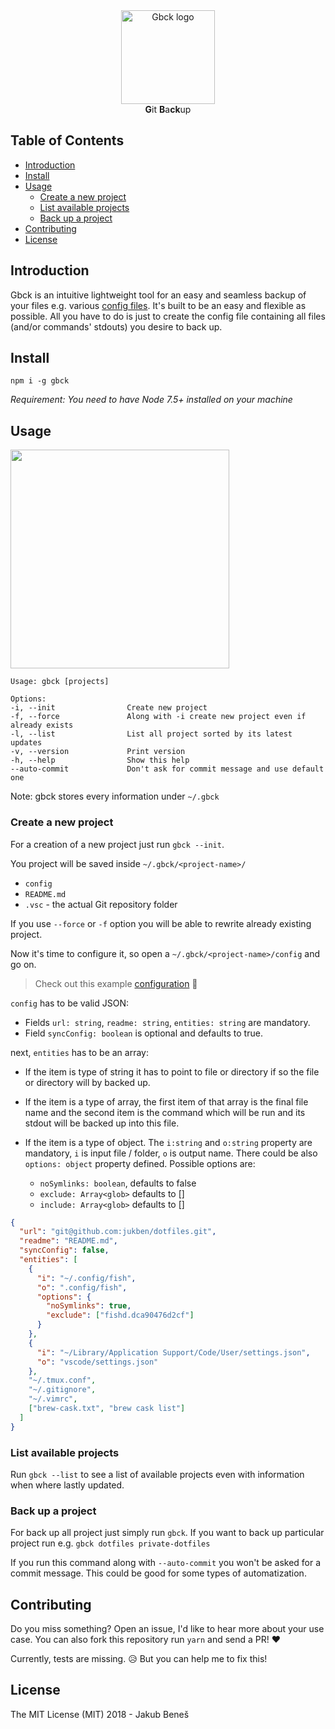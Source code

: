<div align="center">
 <img src="https://user-images.githubusercontent.com/8135252/35011531-bf751eb2-fb06-11e7-94c6-0531765d29e2.png" alt="Gbck logo" title="Gbck" height="150" />

<div><strong>G</strong>it <strong>B</strong>a<strong>c</strong><strong>k</strong>up</div>
</div>

## Table of Contents

* [Introduction](#introduction)
* [Install](#install)
* [Usage](#usage)
  * [Create a new project](#create-a-new-project)
  * [List available projects](#list-available-projects)
  * [Back up a project](#back-up-a-project)
* [Contributing](#contributing)
* [License](#license)

## Introduction

Gbck is an intuitive lightweight tool for an easy and seamless backup of your files e.g. various [config files](https://github.com/jukben/dotfiles). It's built to be an easy and flexible as possible.
All you have to do is just to create the config file containing all files (and/or commands' stdouts) you desire to back up.

## Install

`npm i -g gbck`

_Requirement: You need to have Node 7.5+ installed on your machine_

## Usage

<a href="https://asciinema.org/a/R05f37oeD1vMicb8Dh9eC63Zv" target="_blank"><img src="https://asciinema.org/a/R05f37oeD1vMicb8Dh9eC63Zv.png" height="350"/></a>

```
Usage: gbck [projects]

Options:
-i, --init                Create new project  
-f, --force               Along with -i create new project even if already exists
-l, --list                List all project sorted by its latest updates
-v, --version             Print version
-h, --help                Show this help
--auto-commit             Don't ask for commit message and use default one
```

Note: gbck stores every information under `~/.gbck`

### Create a new project

For a creation of a new project just run `gbck --init`.

You project will be saved inside `~/.gbck/<project-name>/`

* `config`
* `README.md`
* `.vsc` - the actual Git repository folder

If you use `--force` or `-f` option you will be able to rewrite already existing project.

Now it's time to configure it, so open a `~/.gbck/<project-name>/config` and go on.

> Check out this example [configuration](https://github.com/jukben/dotfiles/blob/master/.gbck/config) 💪

`config` has to be valid JSON:

* Fields `url: string`, `readme: string`, `entities: string` are mandatory.
* Field `syncConfig: boolean` is optional and defaults to true.

next, `entities` has to be an array:

* If the item is type of string it has to point to file or directory if so the file or directory will by backed up.

* If the item is a type of array, the first item of that array is the final file name and the second item is the command which will be run and its stdout will be backed up into this file.

* If the item is a type of object. The `i:string` and `o:string` property are mandatory, `i` is input file / folder, `o` is output name. There could be also `options: object` property defined. Possible options are:
  * `noSymlinks: boolean`, defaults to false
  * `exclude: Array<glob>` defaults to []
  * `include: Array<glob>` defaults to []

```json
{
  "url": "git@github.com:jukben/dotfiles.git",
  "readme": "README.md",
  "syncConfig": false,
  "entities": [
    {
      "i": "~/.config/fish",
      "o": ".config/fish",
      "options": {
        "noSymlinks": true,
        "exclude": ["fishd.dca90476d2cf"]
      }
    },
    {
      "i": "~/Library/Application Support/Code/User/settings.json",
      "o": "vscode/settings.json"
    },
    "~/.tmux.conf",
    "~/.gitignore",
    "~/.vimrc",
    ["brew-cask.txt", "brew cask list"]
  ]
}
```

### List available projects

Run `gbck --list` to see a list of available projects even with information when where lastly updated.

### Back up a project

For back up all project just simply run `gbck`. If you want to back up particular project run e.g. `gbck dotfiles private-dotfiles`

If you run this command along with `--auto-commit` you won't be asked for a commit message. This could be good for some types of automatization.

## Contributing

Do you miss something? Open an issue, I'd like to hear more about your use case. You can also fork this repository run `yarn` and send a PR! ❤️

Currently, tests are missing. 😥 But you can help me to fix this!

## License

The MIT License (MIT) 2018 - Jakub Beneš
